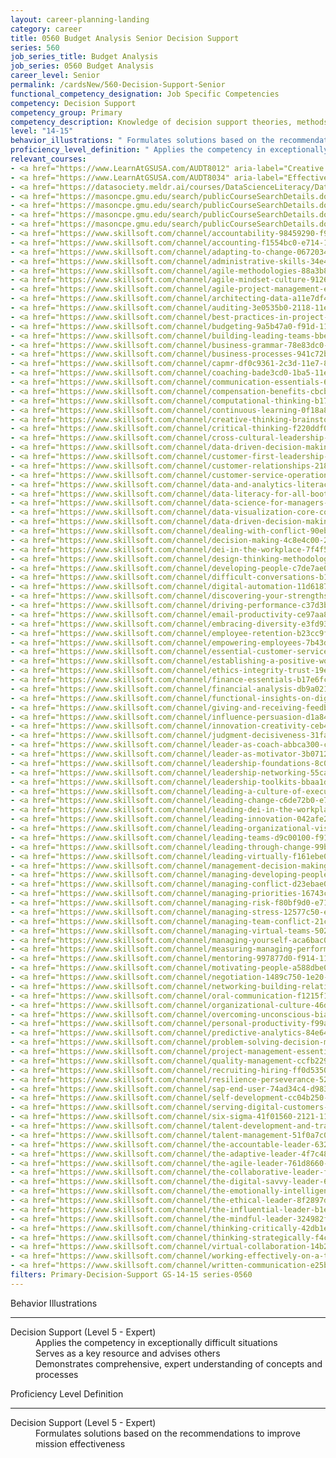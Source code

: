 ```yaml
---
layout: career-planning-landing
category: career
title: 0560 Budget Analysis Senior Decision Support
series: 560
job_series_title: Budget Analysis
job_series: 0560 Budget Analysis
career_level: Senior
permalink: /cardsNew/560-Decision-Support-Senior
functional_competency_designation: Job Specific Competencies
competency: Decision Support
competency_group: Primary
competency_description: Knowledge of decision support theories, methods, and tools for identifying, synthesizing, representing, and evaluating the important aspects of a decision situation and prescribing the recommended course for decision makers and other stakeholders
level: "14-15"
behavior_illustrations: " Formulates solutions based on the recommendations to improve mission effectiveness"
proficiency_level_definition: " Applies the competency in exceptionally difficult situations  Serves as a key resource and advises others  Demonstrates comprehensive, expert understanding of concepts and processes"
relevant_courses: 
- <a href="https://www.LearnAtGSUSA.com/AUDT8012" aria-label="Creative an Critical Thinking for Auditors (AUDT8012) - https://www.LearnAtGSUSA.com/AUDT8012">Creative an Critical Thinking for Auditors (AUDT8012)</a>, Graduate School USA (GSUSA)
- <a href="https://www.LearnAtGSUSA.com/AUDT8034" aria-label="Effective Audit Resolution, Follow-up and Implementation (AUDT8034) - https://www.LearnAtGSUSA.com/AUDT8034">Effective Audit Resolution, Follow-up and Implementation (AUDT8034)</a>, Graduate School USA (GSUSA)
- <a href="https://datasociety.meldr.ai/courses/DataScienceLiteracy/DataLiteracyForExecutives" aria-label="Data Literacy for Executives - https://datasociety.meldr.ai/courses/DataScienceLiteracy/DataLiteracyForExecutives">Data Literacy for Executives</a>, Data Society
- <a href="https://masoncpe.gmu.edu/search/publicCourseSearchDetails.do?method=load&courseId=1738749&courseTitle=machine-learning" aria-label="LHL 0230 Machine Learning - https://masoncpe.gmu.edu/search/publicCourseSearchDetails.do?method=load&courseId=1738749&courseTitle=machine-learning">LHL 0230 Machine Learning</a>, George Mason University
- <a href="https://masoncpe.gmu.edu/search/publicCourseSearchDetails.do?method=load&courseId=1738751&courseTitle=data-wrangling-visualization-reporting" aria-label="LHL 0220 Data Wrangling, Visualization & Reporting - https://masoncpe.gmu.edu/search/publicCourseSearchDetails.do?method=load&courseId=1738751&courseTitle=data-wrangling-visualization-reporting">LHL 0220 Data Wrangling, Visualization & Reporting</a>, George Mason University
- <a href="https://masoncpe.gmu.edu/search/publicCourseSearchDetails.do?method=load&courseId=2408924" aria-label="PEBU 0361 Accounting Analytics - https://masoncpe.gmu.edu/search/publicCourseSearchDetails.do?method=load&courseId=2408924">PEBU 0361 Accounting Analytics</a>, George Mason University
- <a href="https://masoncpe.gmu.edu/search/publicCourseSearchDetails.do?method=load&courseId=2408923" aria-label="PEBU 0361 Accounting Analytics - https://masoncpe.gmu.edu/search/publicCourseSearchDetails.do?method=load&courseId=2408923">PEBU 0361 Accounting Analytics</a>, George Mason University
- <a href="https://www.skillsoft.com/channel/accountability-98459290-f913-11e6-aad2-6b3c03be7fe8?cta=feds" aria-label="Accountability Channel - https://www.skillsoft.com/channel/accountability-98459290-f913-11e6-aad2-6b3c03be7fe8?cta=feds">Accountability Channel</a>, Skillsoft
- <a href="https://www.skillsoft.com/channel/accounting-f1554bc0-e714-11e6-9835-f723b46a2688?cta=feds" aria-label="Accounting Channel - https://www.skillsoft.com/channel/accounting-f1554bc0-e714-11e6-9835-f723b46a2688?cta=feds">Accounting Channel</a>, Skillsoft
- <a href="https://www.skillsoft.com/channel/adapting-to-change-06720340-e71a-11e6-9835-f723b46a2688?cta=feds" aria-label="Adapting to Change Channel - https://www.skillsoft.com/channel/adapting-to-change-06720340-e71a-11e6-9835-f723b46a2688?cta=feds">Adapting to Change Channel</a>, Skillsoft
- <a href="https://www.skillsoft.com/channel/administrative-skills-34e4e1c0-e71a-11e6-9835-f723b46a2688?cta=feds" aria-label="Administrative Skills Channel - https://www.skillsoft.com/channel/administrative-skills-34e4e1c0-e71a-11e6-9835-f723b46a2688?cta=feds">Administrative Skills Channel</a>, Skillsoft
- <a href="https://www.skillsoft.com/channel/agile-methodologies-88a3b850-dc1e-11e7-9fe8-1b7f5fcc733d?cta=feds" aria-label="Agile Methodologies Channel - https://www.skillsoft.com/channel/agile-methodologies-88a3b850-dc1e-11e7-9fe8-1b7f5fcc733d?cta=feds">Agile Methodologies Channel</a>, Skillsoft
- <a href="https://www.skillsoft.com/channel/agile-mindset-culture-9126acd0-dc1e-11e7-9fe8-1b7f5fcc733d?cta=feds" aria-label="Agile Mindset & Culture Channel - https://www.skillsoft.com/channel/agile-mindset-culture-9126acd0-dc1e-11e7-9fe8-1b7f5fcc733d?cta=feds">Agile Mindset & Culture Channel</a>, Skillsoft
- <a href="https://www.skillsoft.com/channel/agile-project-management-e4be53b0-f9ee-11e6-9896-0776e4b35762?cta=feds" aria-label="Agile Project Management Channel - https://www.skillsoft.com/channel/agile-project-management-e4be53b0-f9ee-11e6-9896-0776e4b35762?cta=feds">Agile Project Management Channel</a>, Skillsoft
- <a href="https://www.skillsoft.com/channel/architecting-data-a11e7df4-c323-44c4-8688-22e09ba61511?technologyandversion=20619?cta=feds" aria-label="Architecting Data Channel - https://www.skillsoft.com/channel/architecting-data-a11e7df4-c323-44c4-8688-22e09ba61511?technologyandversion=20619?cta=feds">Architecting Data Channel</a>, Skillsoft
- <a href="https://www.skillsoft.com/channel/auditing-3e0535b0-2118-11e7-a974-1962c7e6a20b?cta=feds" aria-label="Auditing Channel - https://www.skillsoft.com/channel/auditing-3e0535b0-2118-11e7-a974-1962c7e6a20b?cta=feds">Auditing Channel</a>, Skillsoft
- <a href="https://www.skillsoft.com/channel/best-practices-in-project-management-4c6d05e0-e71d-11e6-9835-f723b46a2688?cta=feds" aria-label="Best Practices in Project Management Channel - https://www.skillsoft.com/channel/best-practices-in-project-management-4c6d05e0-e71d-11e6-9835-f723b46a2688?cta=feds">Best Practices in Project Management Channel</a>, Skillsoft
- <a href="https://www.skillsoft.com/channel/budgeting-9a5b47a0-f91d-11e6-aad2-6b3c03be7fe8?cta=feds" aria-label="Budgeting Channel - https://www.skillsoft.com/channel/budgeting-9a5b47a0-f91d-11e6-aad2-6b3c03be7fe8?cta=feds">Budgeting Channel</a>, Skillsoft
- <a href="https://www.skillsoft.com/channel/building-leading-teams-bbeb65e0-c400-11e7-bfa9-ef5e1a5e569f?cta=feds" aria-label="Building & Leading Teams Channel - https://www.skillsoft.com/channel/building-leading-teams-bbeb65e0-c400-11e7-bfa9-ef5e1a5e569f?cta=feds">Building & Leading Teams Channel</a>, Skillsoft
- <a href="https://www.skillsoft.com/channel/business-grammar-78e83dc0-f91e-11e6-aad2-6b3c03be7fe8?cta=feds" aria-label="Business Grammar Channel - https://www.skillsoft.com/channel/business-grammar-78e83dc0-f91e-11e6-aad2-6b3c03be7fe8?cta=feds">Business Grammar Channel</a>, Skillsoft
- <a href="https://www.skillsoft.com/channel/business-processes-941c72b0-211d-11e7-ac46-dd5c3d0e46dd?cta=feds" aria-label="Business Process Channel - https://www.skillsoft.com/channel/business-processes-941c72b0-211d-11e7-ac46-dd5c3d0e46dd?cta=feds">Business Process Channel</a>, Skillsoft
- <a href="https://www.skillsoft.com/channel/capmr-df0c9361-2c3d-11e7-83d1-dba0327abefc?cta=feds" aria-label="CAPM Channel - https://www.skillsoft.com/channel/capmr-df0c9361-2c3d-11e7-83d1-dba0327abefc?cta=feds">CAPM Channel</a>, Skillsoft
- <a href="https://www.skillsoft.com/channel/coaching-bade3cd0-1ba5-11e7-9b97-0566427ce3fc?cta=feds" aria-label="Coaching Channel - https://www.skillsoft.com/channel/coaching-bade3cd0-1ba5-11e7-9b97-0566427ce3fc?cta=feds">Coaching Channel</a>, Skillsoft
- <a href="https://www.skillsoft.com/channel/communication-essentials-62dc4420-e719-11e6-9835-f723b46a2688?cta=feds" aria-label="Communication Essentials Channel - https://www.skillsoft.com/channel/communication-essentials-62dc4420-e719-11e6-9835-f723b46a2688?cta=feds">Communication Essentials Channel</a>, Skillsoft
- <a href="https://www.skillsoft.com/channel/compensation-benefits-cbcbb200-211a-11e7-a974-1962c7e6a20b?cta=feds" aria-label="Compensation & Benefits Channel - https://www.skillsoft.com/channel/compensation-benefits-cbcbb200-211a-11e7-a974-1962c7e6a20b?cta=feds">Compensation & Benefits Channel</a>, Skillsoft
- <a href="https://www.skillsoft.com/channel/computational-thinking-b1700e50-dc1e-11e7-9fe8-1b7f5fcc733d?cta=feds" aria-label="Computational Thinking Channel - https://www.skillsoft.com/channel/computational-thinking-b1700e50-dc1e-11e7-9fe8-1b7f5fcc733d?cta=feds">Computational Thinking Channel</a>, Skillsoft
- <a href="https://www.skillsoft.com/channel/continuous-learning-0f18a870-881a-4bd1-a4e3-0cfcdcc63c9f?cta=feds" aria-label="Continuous Learning Channel - https://www.skillsoft.com/channel/continuous-learning-0f18a870-881a-4bd1-a4e3-0cfcdcc63c9f?cta=feds">Continuous Learning Channel</a>, Skillsoft
- <a href="https://www.skillsoft.com/channel/creative-thinking-brainstorming-0026f2f0-f919-11e6-aad2-6b3c03be7fe8?cta=feds" aria-label="Creative Thinking & Brainstorming Channel - https://www.skillsoft.com/channel/creative-thinking-brainstorming-0026f2f0-f919-11e6-aad2-6b3c03be7fe8?cta=feds">Creative Thinking & Brainstorming Channel</a>, Skillsoft
- <a href="https://www.skillsoft.com/channel/critical-thinking-f220ddf0-2150-11e7-a947-2bfd699dcbff?cta=feds" aria-label="Critical Thinking Channel - https://www.skillsoft.com/channel/critical-thinking-f220ddf0-2150-11e7-a947-2bfd699dcbff?cta=feds">Critical Thinking Channel</a>, Skillsoft
- <a href="https://www.skillsoft.com/channel/cross-cultural-leadership-0020eef1-162c-438c-a3c7-cd5f0ccfa6ed?cta=feds" aria-label="Cross-Cultural Leadership Channel - https://www.skillsoft.com/channel/cross-cultural-leadership-0020eef1-162c-438c-a3c7-cd5f0ccfa6ed?cta=feds">Cross-Cultural Leadership Channel</a>, Skillsoft
- <a href="https://www.skillsoft.com/channel/data-driven-decision-making-7fcedc35-83fb-45e4-bd6d-f9b51b7f918f?cta=feds" aria-label="Cross-Functional Collaboration Channel - https://www.skillsoft.com/channel/data-driven-decision-making-7fcedc35-83fb-45e4-bd6d-f9b51b7f918f?cta=feds">Cross-Functional Collaboration Channel</a>, Skillsoft
- <a href="https://www.skillsoft.com/channel/customer-first-leadership-984c0284-9b0d-4264-bdf8-c485d5a16a96?cta=feds" aria-label="Customer First Leadership Channel (SLDP) - https://www.skillsoft.com/channel/customer-first-leadership-984c0284-9b0d-4264-bdf8-c485d5a16a96?cta=feds">Customer First Leadership Channel (SLDP)</a>, Skillsoft
- <a href="https://www.skillsoft.com/channel/customer-relationships-218d2760-f91f-11e6-aad2-6b3c03be7fe8?cta=feds" aria-label="Customer Relationships Channel - https://www.skillsoft.com/channel/customer-relationships-218d2760-f91f-11e6-aad2-6b3c03be7fe8?cta=feds">Customer Relationships Channel</a>, Skillsoft
- <a href="https://www.skillsoft.com/channel/customer-service-operations-44ed3ec0-f91f-11e6-aad2-6b3c03be7fe8?cta=feds" aria-label="Customer Service Operations Channel - https://www.skillsoft.com/channel/customer-service-operations-44ed3ec0-f91f-11e6-aad2-6b3c03be7fe8?cta=feds">Customer Service Operations Channel</a>, Skillsoft
- <a href="https://www.skillsoft.com/channel/data-and-analytics-literacy-a25b43bb-2b08-410f-9ab1-c16ce6aea4ef?cta=feds" aria-label="Data & Analytics Literacy Channel - https://www.skillsoft.com/channel/data-and-analytics-literacy-a25b43bb-2b08-410f-9ab1-c16ce6aea4ef?cta=feds">Data & Analytics Literacy Channel</a>, Skillsoft
- <a href="https://www.skillsoft.com/channel/data-literacy-for-all-bootcamp-550d385a-88d3-4085-b3ba-9bcfcf65b341?bootcamp-run=16889396?cta=feds" aria-label="Data Literacy for All Bootcamp Channel - https://www.skillsoft.com/channel/data-literacy-for-all-bootcamp-550d385a-88d3-4085-b3ba-9bcfcf65b341?bootcamp-run=16889396?cta=feds">Data Literacy for All Bootcamp Channel</a>, Skillsoft
- <a href="https://www.skillsoft.com/channel/data-science-for-managers-bootcamp-d2a136e5-552d-4010-81cb-d77b1d598922?cta=feds" aria-label="Data Science for Managers Bootcamp Channel - https://www.skillsoft.com/channel/data-science-for-managers-bootcamp-d2a136e5-552d-4010-81cb-d77b1d598922?cta=feds">Data Science for Managers Bootcamp Channel</a>, Skillsoft
- <a href="https://www.skillsoft.com/channel/data-visualization-core-concepts-ef67beb1-10b8-11e7-be8a-afccb86e7a23?cta=feds" aria-label="Data Visualization Core Concepts Channel - https://www.skillsoft.com/channel/data-visualization-core-concepts-ef67beb1-10b8-11e7-be8a-afccb86e7a23?cta=feds">Data Visualization Core Concepts Channel</a>, Skillsoft
- <a href="https://www.skillsoft.com/channel/data-driven-decision-making-7fcedc35-83fb-45e4-bd6d-f9b51b7f918f?cta=feds" aria-label="Data-Driven Decision Making Channel - https://www.skillsoft.com/channel/data-driven-decision-making-7fcedc35-83fb-45e4-bd6d-f9b51b7f918f?cta=feds">Data-Driven Decision Making Channel</a>, Skillsoft
- <a href="https://www.skillsoft.com/channel/dealing-with-conflict-90eb09a0-e719-11e6-9835-f723b46a2688?cta=feds" aria-label="Dealing with Conflict Channel - https://www.skillsoft.com/channel/dealing-with-conflict-90eb09a0-e719-11e6-9835-f723b46a2688?cta=feds">Dealing with Conflict Channel</a>, Skillsoft
- <a href="https://www.skillsoft.com/channel/decision-making-4c8e4c00-2061-11e7-a06b-196ddb80a7e9?cta=feds" aria-label="Decision Making Channel - https://www.skillsoft.com/channel/decision-making-4c8e4c00-2061-11e7-a06b-196ddb80a7e9?cta=feds">Decision Making Channel</a>, Skillsoft
- <a href="https://www.skillsoft.com/channel/dei-in-the-workplace-7f4f5266-b17d-4e3d-bf3a-0902572aecd1?cta=feds" aria-label="DEI In The Workplace Channel - https://www.skillsoft.com/channel/dei-in-the-workplace-7f4f5266-b17d-4e3d-bf3a-0902572aecd1?cta=feds">DEI In The Workplace Channel</a>, Skillsoft
- <a href="https://www.skillsoft.com/channel/design-thinking-methodology-fd3a4369-61cc-45d3-8960-d5b20427e489?cta=feds" aria-label="Design Thinking Methodology Channel - https://www.skillsoft.com/channel/design-thinking-methodology-fd3a4369-61cc-45d3-8960-d5b20427e489?cta=feds">Design Thinking Methodology Channel</a>, Skillsoft
- <a href="https://www.skillsoft.com/channel/developing-people-c7de7ae0-c400-11e7-bfa9-ef5e1a5e569f?cta=feds" aria-label="Developing People Channel (SLDP) - https://www.skillsoft.com/channel/developing-people-c7de7ae0-c400-11e7-bfa9-ef5e1a5e569f?cta=feds">Developing People Channel (SLDP)</a>, Skillsoft
- <a href="https://www.skillsoft.com/channel/difficult-conversations-b12cb0d0-f91e-11e6-aad2-6b3c03be7fe8?cta=feds" aria-label="Difficult Conversations Channel - https://www.skillsoft.com/channel/difficult-conversations-b12cb0d0-f91e-11e6-aad2-6b3c03be7fe8?cta=feds">Difficult Conversations Channel</a>, Skillsoft
- <a href="https://www.skillsoft.com/channel/digital-automation-11d61870-dc1f-11e7-9fe8-1b7f5fcc733d?cta=feds" aria-label="Digital Automation Channel - https://www.skillsoft.com/channel/digital-automation-11d61870-dc1f-11e7-9fe8-1b7f5fcc733d?cta=feds">Digital Automation Channel</a>, Skillsoft
- <a href="https://www.skillsoft.com/channel/discovering-your-strengths-f6bdb290-f917-11e6-aad2-6b3c03be7fe8?cta=feds" aria-label="Discovering Your Strength Channel - https://www.skillsoft.com/channel/discovering-your-strengths-f6bdb290-f917-11e6-aad2-6b3c03be7fe8?cta=feds">Discovering Your Strength Channel</a>, Skillsoft
- <a href="https://www.skillsoft.com/channel/driving-performance-c37d3bc0-e716-11e6-9835-f723b46a2688?cta=feds" aria-label="Driving Performance Channel - https://www.skillsoft.com/channel/driving-performance-c37d3bc0-e716-11e6-9835-f723b46a2688?cta=feds">Driving Performance Channel</a>, Skillsoft
- <a href="https://www.skillsoft.com/channel/email-productivity-ce97aa80-f91e-11e6-aad2-6b3c03be7fe8?cta=feds" aria-label="Email Productivity Channel - https://www.skillsoft.com/channel/email-productivity-ce97aa80-f91e-11e6-aad2-6b3c03be7fe8?cta=feds">Email Productivity Channel</a>, Skillsoft
- <a href="https://www.skillsoft.com/channel/embracing-diversity-e3fd93a0-c400-11e7-bfa9-ef5e1a5e569f?cta=feds" aria-label="Embracing Diversity Channel - https://www.skillsoft.com/channel/embracing-diversity-e3fd93a0-c400-11e7-bfa9-ef5e1a5e569f?cta=feds">Embracing Diversity Channel</a>, Skillsoft
- <a href="https://www.skillsoft.com/channel/employee-retention-b23cc9f0-1ebd-11e7-9edb-2f930c3c48e6?cta=feds" aria-label="Employee Retention Channel - https://www.skillsoft.com/channel/employee-retention-b23cc9f0-1ebd-11e7-9edb-2f930c3c48e6?cta=feds">Employee Retention Channel</a>, Skillsoft
- <a href="https://www.skillsoft.com/channel/empowering-employees-7b43dd00-205a-11e7-a06b-196ddb80a7e9?cta=feds" aria-label="Empowering Employees Channel - https://www.skillsoft.com/channel/empowering-employees-7b43dd00-205a-11e7-a06b-196ddb80a7e9?cta=feds">Empowering Employees Channel</a>, Skillsoft
- <a href="https://www.skillsoft.com/channel/essential-customer-service-skills-2ff8cb90-f921-11e6-aad2-6b3c03be7fe8?cta=feds" aria-label="Essential Customer Service Skills Channel - https://www.skillsoft.com/channel/essential-customer-service-skills-2ff8cb90-f921-11e6-aad2-6b3c03be7fe8?cta=feds">Essential Customer Service Skills Channel</a>, Skillsoft
- <a href="https://www.skillsoft.com/channel/establishing-a-positive-work-culture-46accd20-e718-11e6-9835-f723b46a2688?cta=feds" aria-label="Establishing a Positive Work Culture Channel - https://www.skillsoft.com/channel/establishing-a-positive-work-culture-46accd20-e718-11e6-9835-f723b46a2688?cta=feds">Establishing a Positive Work Culture Channel</a>, Skillsoft
- <a href="https://www.skillsoft.com/channel/ethics-integrity-trust-19e04bc0-f918-11e6-aad2-6b3c03be7fe8?cta=feds" aria-label="Ethics, Integrity & Trust Channel - https://www.skillsoft.com/channel/ethics-integrity-trust-19e04bc0-f918-11e6-aad2-6b3c03be7fe8?cta=feds">Ethics, Integrity & Trust Channel</a>, Skillsoft
- <a href="https://www.skillsoft.com/channel/finance-essentials-b17e6fc0-f91d-11e6-aad2-6b3c03be7fe8?cta=feds" aria-label="Finance Essentials Channel - https://www.skillsoft.com/channel/finance-essentials-b17e6fc0-f91d-11e6-aad2-6b3c03be7fe8?cta=feds">Finance Essentials Channel</a>, Skillsoft
- <a href="https://www.skillsoft.com/channel/financial-analysis-db9a0210-f91d-11e6-aad2-6b3c03be7fe8?cta=feds" aria-label="Financial Analysis Channel - https://www.skillsoft.com/channel/financial-analysis-db9a0210-f91d-11e6-aad2-6b3c03be7fe8?cta=feds">Financial Analysis Channel</a>, Skillsoft
- <a href="https://www.skillsoft.com/channel/functional-insights-on-digital-transformation-69bdd4c6-e234-4bf9-a5ac-ed0697a52c8f?cta=feds" aria-label="Functional Insights on Digital Transformation Channel - https://www.skillsoft.com/channel/functional-insights-on-digital-transformation-69bdd4c6-e234-4bf9-a5ac-ed0697a52c8f?cta=feds">Functional Insights on Digital Transformation Channel</a>, Skillsoft
- <a href="https://www.skillsoft.com/channel/giving-and-receiving-feedback-4f1db830-205b-11e7-a06b-196ddb80a7e9?cta=feds" aria-label="Giving and Receiving Feedback Channel - https://www.skillsoft.com/channel/giving-and-receiving-feedback-4f1db830-205b-11e7-a06b-196ddb80a7e9?cta=feds">Giving and Receiving Feedback Channel</a>, Skillsoft
- <a href="https://www.skillsoft.com/channel/influence-persuasion-d1a84290-e71a-11e6-9835-f723b46a2688?developing-leadership-skills=1599900&expertiselevel=1599899?cta=feds" aria-label="Influence & Persuasion Channel - https://www.skillsoft.com/channel/influence-persuasion-d1a84290-e71a-11e6-9835-f723b46a2688?developing-leadership-skills=1599900&expertiselevel=1599899?cta=feds">Influence & Persuasion Channel</a>, Skillsoft
- <a href="https://www.skillsoft.com/channel/innovation-creativity-ceb468e0-e718-11e6-9835-f723b46a2688?cta=feds" aria-label="Innovation & Creativity Channel - https://www.skillsoft.com/channel/innovation-creativity-ceb468e0-e718-11e6-9835-f723b46a2688?cta=feds">Innovation & Creativity Channel</a>, Skillsoft
- <a href="https://www.skillsoft.com/channel/judgment-decisiveness-31fabed0-c400-11e7-bfa9-ef5e1a5e569f?cta=feds" aria-label="Judgement & Decisiveness Channel - https://www.skillsoft.com/channel/judgment-decisiveness-31fabed0-c400-11e7-bfa9-ef5e1a5e569f?cta=feds">Judgement & Decisiveness Channel</a>, Skillsoft
- <a href="https://www.skillsoft.com/channel/leader-as-coach-abbca300-c400-11e7-bfa9-ef5e1a5e569f?cta=feds" aria-label="Leader as Coach Channel (SLDP) - https://www.skillsoft.com/channel/leader-as-coach-abbca300-c400-11e7-bfa9-ef5e1a5e569f?cta=feds">Leader as Coach Channel (SLDP)</a>, Skillsoft
- <a href="https://www.skillsoft.com/channel/leader-as-motivator-3b0712bc-86b3-42b3-950b-65d0fc50cf6c?cta=feds" aria-label="Leader as Motivator Channel - https://www.skillsoft.com/channel/leader-as-motivator-3b0712bc-86b3-42b3-950b-65d0fc50cf6c?cta=feds">Leader as Motivator Channel</a>, Skillsoft
- <a href="https://www.skillsoft.com/channel/leadership-foundations-8c068380-e717-11e6-9835-f723b46a2688?cta=feds" aria-label="Leadership Foundations Channel - https://www.skillsoft.com/channel/leadership-foundations-8c068380-e717-11e6-9835-f723b46a2688?cta=feds">Leadership Foundations Channel</a>, Skillsoft
- <a href="https://www.skillsoft.com/channel/leadership-networking-55caaf00-c400-11e7-bfa9-ef5e1a5e569f?cta=feds" aria-label="Leadership Networking Channel - https://www.skillsoft.com/channel/leadership-networking-55caaf00-c400-11e7-bfa9-ef5e1a5e569f?cta=feds">Leadership Networking Channel</a>, Skillsoft
- <a href="https://www.skillsoft.com/channel/leadership-toolkits-bbaa1d54-5efe-4df4-b489-552a4c6ace1b?cta=feds" aria-label="Leadership Toolkits Channel - https://www.skillsoft.com/channel/leadership-toolkits-bbaa1d54-5efe-4df4-b489-552a4c6ace1b?cta=feds">Leadership Toolkits Channel</a>, Skillsoft
- <a href="https://www.skillsoft.com/channel/leading-a-culture-of-execution-c6dd2cf0-c3ff-11e7-bfa9-ef5e1a5e569f?cta=feds" aria-label="Leading a Culture of Execution Channel - https://www.skillsoft.com/channel/leading-a-culture-of-execution-c6dd2cf0-c3ff-11e7-bfa9-ef5e1a5e569f?cta=feds">Leading a Culture of Execution Channel</a>, Skillsoft
- <a href="https://www.skillsoft.com/channel/leading-change-c6de72b0-e717-11e6-9835-f723b46a2688?cta=feds" aria-label="Leading Change Channel - https://www.skillsoft.com/channel/leading-change-c6de72b0-e717-11e6-9835-f723b46a2688?cta=feds">Leading Change Channel</a>, Skillsoft
- <a href="https://www.skillsoft.com/channel/leading-dei-in-the-workplace-044ea789-0d6f-497b-83b3-87e205947bd1?cta=feds" aria-label="Leading DEI In The Workplace Channel - https://www.skillsoft.com/channel/leading-dei-in-the-workplace-044ea789-0d6f-497b-83b3-87e205947bd1?cta=feds">Leading DEI In The Workplace Channel</a>, Skillsoft
- <a href="https://www.skillsoft.com/channel/leading-innovation-042afe20-c400-11e7-bfa9-ef5e1a5e569f?cta=feds" aria-label="Leading Innovation Channel - https://www.skillsoft.com/channel/leading-innovation-042afe20-c400-11e7-bfa9-ef5e1a5e569f?cta=feds">Leading Innovation Channel</a>, Skillsoft
- <a href="https://www.skillsoft.com/channel/leading-organizational-vision-daa36e70-c3ff-11e7-bfa9-ef5e1a5e569f?cta=feds" aria-label="Leading Organizational Vision Channel - https://www.skillsoft.com/channel/leading-organizational-vision-daa36e70-c3ff-11e7-bfa9-ef5e1a5e569f?cta=feds">Leading Organizational Vision Channel</a>, Skillsoft
- <a href="https://www.skillsoft.com/channel/leading-teams-d9c00100-f914-11e6-aad2-6b3c03be7fe8?cta=feds" aria-label="Leading Teams Channel - https://www.skillsoft.com/channel/leading-teams-d9c00100-f914-11e6-aad2-6b3c03be7fe8?cta=feds">Leading Teams Channel</a>, Skillsoft
- <a href="https://www.skillsoft.com/channel/leading-through-change-99b92020-c400-11e7-bfa9-ef5e1a5e569f?cta=feds" aria-label="Leading Through Change Channel - https://www.skillsoft.com/channel/leading-through-change-99b92020-c400-11e7-bfa9-ef5e1a5e569f?cta=feds">Leading Through Change Channel</a>, Skillsoft
- <a href="https://www.skillsoft.com/channel/leading-virtually-f161ebe0-c400-11e7-bfa9-ef5e1a5e569f?cta=feds" aria-label="Leading Virtually Channel - https://www.skillsoft.com/channel/leading-virtually-f161ebe0-c400-11e7-bfa9-ef5e1a5e569f?cta=feds">Leading Virtually Channel</a>, Skillsoft
- <a href="https://www.skillsoft.com/channel/management-decision-making-550525c0-2115-11e7-981f-677d6b31eab4?cta=feds" aria-label="Management Decision Making Channel - https://www.skillsoft.com/channel/management-decision-making-550525c0-2115-11e7-981f-677d6b31eab4?cta=feds">Management Decision Making Channel</a>, Skillsoft
- <a href="https://www.skillsoft.com/channel/managing-developing-people-f816e150-f914-11e6-aad2-6b3c03be7fe8?cta=feds" aria-label="Managing & Developing People Channel - https://www.skillsoft.com/channel/managing-developing-people-f816e150-f914-11e6-aad2-6b3c03be7fe8?cta=feds">Managing & Developing People Channel</a>, Skillsoft
- <a href="https://www.skillsoft.com/channel/managing-conflict-d23ebae0-c400-11e7-bfa9-ef5e1a5e569f?cta=feds" aria-label="Managing Conflict Channel (SLDP) - https://www.skillsoft.com/channel/managing-conflict-d23ebae0-c400-11e7-bfa9-ef5e1a5e569f?cta=feds">Managing Conflict Channel (SLDP)</a>, Skillsoft
- <a href="https://www.skillsoft.com/channel/managing-priorities-16743c90-c400-11e7-bfa9-ef5e1a5e569f?cta=feds" aria-label="Managing Priorities Channel (SLDP) - https://www.skillsoft.com/channel/managing-priorities-16743c90-c400-11e7-bfa9-ef5e1a5e569f?cta=feds">Managing Priorities Channel (SLDP)</a>, Skillsoft
- <a href="https://www.skillsoft.com/channel/managing-risk-f80bf9d0-e716-11e6-9835-f723b46a2688?cta=feds" aria-label="Managing Risk Channel - https://www.skillsoft.com/channel/managing-risk-f80bf9d0-e716-11e6-9835-f723b46a2688?cta=feds">Managing Risk Channel</a>, Skillsoft
- <a href="https://www.skillsoft.com/channel/managing-stress-12577c50-e71d-11e6-9835-f723b46a2688?cta=feds" aria-label="Managing Stress Channel - https://www.skillsoft.com/channel/managing-stress-12577c50-e71d-11e6-9835-f723b46a2688?cta=feds">Managing Stress Channel</a>, Skillsoft
- <a href="https://www.skillsoft.com/channel/managing-team-conflict-21caff40-f915-11e6-aad2-6b3c03be7fe8?cta=feds" aria-label="Managing Team Conflict Channel - https://www.skillsoft.com/channel/managing-team-conflict-21caff40-f915-11e6-aad2-6b3c03be7fe8?cta=feds">Managing Team Conflict Channel</a>, Skillsoft
- <a href="https://www.skillsoft.com/channel/managing-virtual-teams-502775a1-155b-11e7-84ad-c7901500d497?cta=feds" aria-label="Managing Virtual Teams Channel - https://www.skillsoft.com/channel/managing-virtual-teams-502775a1-155b-11e7-84ad-c7901500d497?cta=feds">Managing Virtual Teams Channel</a>, Skillsoft
- <a href="https://www.skillsoft.com/channel/managing-yourself-aca6bac0-e71b-11e6-9835-f723b46a2688?cta=feds" aria-label="Managing Yourself Channel - https://www.skillsoft.com/channel/managing-yourself-aca6bac0-e71b-11e6-9835-f723b46a2688?cta=feds">Managing Yourself Channel</a>, Skillsoft
- <a href="https://www.skillsoft.com/channel/measuring-managing-performance-31a67200-f915-11e6-aad2-6b3c03be7fe8?cta=feds" aria-label="Measuring & Managing Performance Channel - https://www.skillsoft.com/channel/measuring-managing-performance-31a67200-f915-11e6-aad2-6b3c03be7fe8?cta=feds">Measuring & Managing Performance Channel</a>, Skillsoft
- <a href="https://www.skillsoft.com/channel/mentoring-997877d0-f914-11e6-aad2-6b3c03be7fe8?cta=feds" aria-label="Mentoring Channel - https://www.skillsoft.com/channel/mentoring-997877d0-f914-11e6-aad2-6b3c03be7fe8?cta=feds">Mentoring Channel</a>, Skillsoft
- <a href="https://www.skillsoft.com/channel/motivating-people-a588dbe0-e718-11e6-9835-f723b46a2688?cta=feds" aria-label="Motivating People Channel - https://www.skillsoft.com/channel/motivating-people-a588dbe0-e718-11e6-9835-f723b46a2688?cta=feds">Motivating People Channel</a>, Skillsoft
- <a href="https://www.skillsoft.com/channel/negotiation-1489c750-1e20-11e7-9d4e-698350f5974e?cta=feds" aria-label="Negotiation Channel - https://www.skillsoft.com/channel/negotiation-1489c750-1e20-11e7-9d4e-698350f5974e?cta=feds">Negotiation Channel</a>, Skillsoft
- <a href="https://www.skillsoft.com/channel/networking-building-relationships-2769d7c0-e71b-11e6-9835-f723b46a2688?cta=feds" aria-label="Networking & Building Relationships Channel - https://www.skillsoft.com/channel/networking-building-relationships-2769d7c0-e71b-11e6-9835-f723b46a2688?cta=feds">Networking & Building Relationships Channel</a>, Skillsoft
- <a href="https://www.skillsoft.com/channel/oral-communication-f1215f10-f91e-11e6-aad2-6b3c03be7fe8?cta=feds" aria-label="Oral Communications Channel - https://www.skillsoft.com/channel/oral-communication-f1215f10-f91e-11e6-aad2-6b3c03be7fe8?cta=feds">Oral Communications Channel</a>, Skillsoft
- <a href="https://www.skillsoft.com/channel/organizational-culture-46defff0-211c-11e7-a974-1962c7e6a20b?cta=feds" aria-label="Organizational Culture Channel - https://www.skillsoft.com/channel/organizational-culture-46defff0-211c-11e7-a974-1962c7e6a20b?cta=feds">Organizational Culture Channel</a>, Skillsoft
- <a href="https://www.skillsoft.com/channel/overcoming-unconscious-bias-761de9d1-3877-48ad-847e-dda442de8963?cta=feds" aria-label="Overcoming Unconscious Bias Channel - https://www.skillsoft.com/channel/overcoming-unconscious-bias-761de9d1-3877-48ad-847e-dda442de8963?cta=feds">Overcoming Unconscious Bias Channel</a>, Skillsoft
- <a href="https://www.skillsoft.com/channel/personal-productivity-f99a21a0-e71b-11e6-9835-f723b46a2688?cta=feds" aria-label="Personal Productivity Channel - https://www.skillsoft.com/channel/personal-productivity-f99a21a0-e71b-11e6-9835-f723b46a2688?cta=feds">Personal Productivity Channel</a>, Skillsoft
- <a href="https://www.skillsoft.com/channel/predictive-analytics-84e64131-1557-11e7-9f21-659139b59eba?expertiselevel=52919&technologyandversion=52921?cta=feds" aria-label="Predictive Analytics Channel - https://www.skillsoft.com/channel/predictive-analytics-84e64131-1557-11e7-9f21-659139b59eba?expertiselevel=52919&technologyandversion=52921?cta=feds">Predictive Analytics Channel</a>, Skillsoft
- <a href="https://www.skillsoft.com/channel/problem-solving-decision-making-2600a4f0-c400-11e7-bfa9-ef5e1a5e569f?cta=feds" aria-label="Problem Solving & Decision Making Channel - https://www.skillsoft.com/channel/problem-solving-decision-making-2600a4f0-c400-11e7-bfa9-ef5e1a5e569f?cta=feds">Problem Solving & Decision Making Channel</a>, Skillsoft
- <a href="https://www.skillsoft.com/channel/project-management-essentials-6abd8c70-f917-11e6-aad2-6b3c03be7fe8?cta=feds" aria-label="Project Management Essentials Channel - https://www.skillsoft.com/channel/project-management-essentials-6abd8c70-f917-11e6-aad2-6b3c03be7fe8?cta=feds">Project Management Essentials Channel</a>, Skillsoft
- <a href="https://www.skillsoft.com/channel/quality-management-ccfb2291-2120-11e7-ac46-dd5c3d0e46dd?belt=58615?cta=feds" aria-label="Quality Management Channel - https://www.skillsoft.com/channel/quality-management-ccfb2291-2120-11e7-ac46-dd5c3d0e46dd?belt=58615?cta=feds">Quality Management Channel</a>, Skillsoft
- <a href="https://www.skillsoft.com/channel/recruiting-hiring-ff0d5350-f91d-11e6-aad2-6b3c03be7fe8?cta=feds" aria-label="Recruiting & Hiring Channel - https://www.skillsoft.com/channel/recruiting-hiring-ff0d5350-f91d-11e6-aad2-6b3c03be7fe8?cta=feds">Recruiting & Hiring Channel</a>, Skillsoft
- <a href="https://www.skillsoft.com/channel/resilience-perseverance-52bf2290-e71b-11e6-9835-f723b46a2688?cta=feds" aria-label="Resilience & Perseverance Channel - https://www.skillsoft.com/channel/resilience-perseverance-52bf2290-e71b-11e6-9835-f723b46a2688?cta=feds">Resilience & Perseverance Channel</a>, Skillsoft
- <a href="https://www.skillsoft.com/channel/sap-end-user-74ad34c4-d983-4ca4-bfe0-316d6c89c4aa?cta=feds" aria-label="SAP End User Channel - https://www.skillsoft.com/channel/sap-end-user-74ad34c4-d983-4ca4-bfe0-316d6c89c4aa?cta=feds">SAP End User Channel</a>, Skillsoft
- <a href="https://www.skillsoft.com/channel/self-development-cc04b250-f918-11e6-aad2-6b3c03be7fe8?cta=feds" aria-label="Self Development Channel - https://www.skillsoft.com/channel/self-development-cc04b250-f918-11e6-aad2-6b3c03be7fe8?cta=feds">Self Development Channel</a>, Skillsoft
- <a href="https://www.skillsoft.com/channel/serving-digital-customers-2937e665-f75e-4c78-b61f-ab65dfbdecf4?cta=feds" aria-label="Serving Digital Customers Channel - https://www.skillsoft.com/channel/serving-digital-customers-2937e665-f75e-4c78-b61f-ab65dfbdecf4?cta=feds">Serving Digital Customers Channel</a>, Skillsoft
- <a href="https://www.skillsoft.com/channel/six-sigma-41f01560-2121-11e7-ac46-dd5c3d0e46dd?belt=60401?cta=feds" aria-label="Six Sigma Channel - https://www.skillsoft.com/channel/six-sigma-41f01560-2121-11e7-ac46-dd5c3d0e46dd?belt=60401?cta=feds">Six Sigma Channel</a>, Skillsoft
- <a href="https://www.skillsoft.com/channel/talent-development-and-transformation-leadercamps-3c508b82-5ca5-4a9e-a99e-1a459c598d58?cta=feds" aria-label="Talent Development & Transformation Leadercamps Channel - https://www.skillsoft.com/channel/talent-development-and-transformation-leadercamps-3c508b82-5ca5-4a9e-a99e-1a459c598d58?cta=feds">Talent Development & Transformation Leadercamps Channel</a>, Skillsoft
- <a href="https://www.skillsoft.com/channel/talent-management-51f0a7c0-f91e-11e6-aad2-6b3c03be7fe8?cta=feds" aria-label="Talent Management Channel - https://www.skillsoft.com/channel/talent-management-51f0a7c0-f91e-11e6-aad2-6b3c03be7fe8?cta=feds">Talent Management Channel</a>, Skillsoft
- <a href="https://www.skillsoft.com/channel/the-accountable-leader-63220ef0-c400-11e7-bfa9-ef5e1a5e569f?cta=feds" aria-label="The Accountable Leader Channel - https://www.skillsoft.com/channel/the-accountable-leader-63220ef0-c400-11e7-bfa9-ef5e1a5e569f?cta=feds">The Accountable Leader Channel</a>, Skillsoft
- <a href="https://www.skillsoft.com/channel/the-adaptive-leader-4f7c488a-634e-414e-bcc2-b6f8a722acc7?cta=feds" aria-label="The Adaptive Leader Channel - https://www.skillsoft.com/channel/the-adaptive-leader-4f7c488a-634e-414e-bcc2-b6f8a722acc7?cta=feds">The Adaptive Leader Channel</a>, Skillsoft
- <a href="https://www.skillsoft.com/channel/the-agile-leader-761d8660-c400-11e7-bfa9-ef5e1a5e569f?cta=feds" aria-label="The Agile Leader Channel (SLDP) - https://www.skillsoft.com/channel/the-agile-leader-761d8660-c400-11e7-bfa9-ef5e1a5e569f?cta=feds">The Agile Leader Channel (SLDP)</a>, Skillsoft
- <a href="https://www.skillsoft.com/channel/the-collaborative-leader-fb8a3782-e5c1-404b-a825-2cb01aa2da47?cta=feds" aria-label="The Collaborative Leader Channel - https://www.skillsoft.com/channel/the-collaborative-leader-fb8a3782-e5c1-404b-a825-2cb01aa2da47?cta=feds">The Collaborative Leader Channel</a>, Skillsoft
- <a href="https://www.skillsoft.com/channel/the-digital-savvy-leader-63456a58-3c55-4df0-acdb-3c9580a9b5e0?cta=feds" aria-label="The Digital Savvy Leader Channel - https://www.skillsoft.com/channel/the-digital-savvy-leader-63456a58-3c55-4df0-acdb-3c9580a9b5e0?cta=feds">The Digital Savvy Leader Channel</a>, Skillsoft
- <a href="https://www.skillsoft.com/channel/the-emotionally-intelligent-leader-85ac11a0-c400-11e7-bfa9-ef5e1a5e569f?cta=feds" aria-label="The Emotionally Intelligent Leader Channel - https://www.skillsoft.com/channel/the-emotionally-intelligent-leader-85ac11a0-c400-11e7-bfa9-ef5e1a5e569f?cta=feds">The Emotionally Intelligent Leader Channel</a>, Skillsoft
- <a href="https://www.skillsoft.com/channel/the-ethical-leader-8f2897d7-759c-4b84-91bc-6c346bf9c9c8?cta=feds" aria-label="The Ethics Leader Channel - https://www.skillsoft.com/channel/the-ethical-leader-8f2897d7-759c-4b84-91bc-6c346bf9c9c8?cta=feds">The Ethics Leader Channel</a>, Skillsoft
- <a href="https://www.skillsoft.com/channel/the-influential-leader-b1edd4c0-c3ff-11e7-bfa9-ef5e1a5e569f?cta=feds" aria-label="The Influential Leader Channel - https://www.skillsoft.com/channel/the-influential-leader-b1edd4c0-c3ff-11e7-bfa9-ef5e1a5e569f?cta=feds">The Influential Leader Channel</a>, Skillsoft
- <a href="https://www.skillsoft.com/channel/the-mindful-leader-324982f1-921d-4b5d-9e58-b9c79175e89b?cta=feds" aria-label="The Mindful Leader Channel - https://www.skillsoft.com/channel/the-mindful-leader-324982f1-921d-4b5d-9e58-b9c79175e89b?cta=feds">The Mindful Leader Channel</a>, Skillsoft
- <a href="https://www.skillsoft.com/channel/thinking-critically-42db1e70-c400-11e7-bfa9-ef5e1a5e569f?cta=feds" aria-label="Thinking Critically Channel - https://www.skillsoft.com/channel/thinking-critically-42db1e70-c400-11e7-bfa9-ef5e1a5e569f?cta=feds">Thinking Critically Channel</a>, Skillsoft
- <a href="https://www.skillsoft.com/channel/thinking-strategically-f4c0ead0-c3ff-11e7-bfa9-ef5e1a5e569f?cta=feds" aria-label="Thinking Strategically Channel - https://www.skillsoft.com/channel/thinking-strategically-f4c0ead0-c3ff-11e7-bfa9-ef5e1a5e569f?cta=feds">Thinking Strategically Channel</a>, Skillsoft
- <a href="https://www.skillsoft.com/channel/virtual-collaboration-14b2dd20-dc20-11e7-9fe8-1b7f5fcc733d?cta=feds" aria-label="Virtual Collaboration Channel - https://www.skillsoft.com/channel/virtual-collaboration-14b2dd20-dc20-11e7-9fe8-1b7f5fcc733d?cta=feds">Virtual Collaboration Channel</a>, Skillsoft
- <a href="https://www.skillsoft.com/channel/working-effectively-on-a-team-9c912cb0-f918-11e6-aad2-6b3c03be7fe8?cta=feds" aria-label="Working Effectively on a Team Channel - https://www.skillsoft.com/channel/working-effectively-on-a-team-9c912cb0-f918-11e6-aad2-6b3c03be7fe8?cta=feds">Working Effectively on a Team Channel</a>, Skillsoft
- <a href="https://www.skillsoft.com/channel/written-communication-e25b4610-e719-11e6-9835-f723b46a2688?cta=feds" aria-label="Written Communication Channel - https://www.skillsoft.com/channel/written-communication-e25b4610-e719-11e6-9835-f723b46a2688?cta=feds">Written Communication Channel</a>, Skillsoft
filters: Primary-Decision-Support GS-14-15 series-0560
---
```


<div class="desktop:grid-col-6 margin-y-3">
  <div class="border-top-2 bg-white padding-3 shadow-5 height-full members-hover border-1px button-border border-top-blue radius-lg">
    <p class="text-bold label-color font-size-21">Behavior Illustrations</p>
    <hr class="hr-green"/>
    <dl class="text-base card-content-color"><dt>Decision Support (Level 5 - Expert)</dt><dd>Applies the competency in exceptionally difficult situations </dd><dd>Serves as a key resource and advises others </dd><dd>Demonstrates comprehensive, expert understanding of concepts and processes</dd></dl>
  </div>
</div>
<div class="desktop:grid-col-6 margin-y-3">
  <div class="border-top-2 bg-white padding-3 shadow-5 height-full members-hover border-1px button-border border-top-blue radius-lg">
    <p class="text-bold label-color font-size-21">Proficiency Level Definition</p>
     <hr class="hr-green"/>
    <dl class="text-base card-content-color"><dt>Decision Support (Level 5 - Expert)</dt><dd>Formulates solutions based on the recommendations to improve mission effectiveness</dd></dl>
  </div>
</div>